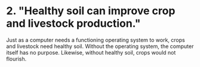 # 2. "Healthy soil can improve crop and livestock production."
 

Just as a computer needs a functioning operating system to work, crops and livestock need healthy soil. Without the operating system, the computer itself has no purpose. Likewise, without healthy soil, crops would not flourish. 
